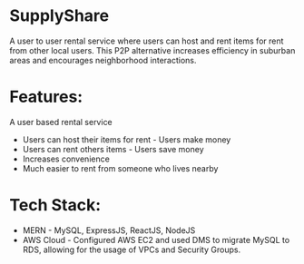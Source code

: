 # SupplyShare

A user to user rental service where users can host and rent items for rent from other local users. This P2P alternative increases efficiency in suburban areas and encourages neighborhood interactions. 

# Features: 

A user based rental service
- Users can host their items for rent - Users make money
- Users can rent others items - Users save money
- Increases convenience
- Much easier to rent from someone who lives nearby


# Tech Stack: 
- MERN - MySQL, ExpressJS, ReactJS, NodeJS
- AWS Cloud - Configured AWS EC2 and used DMS to migrate MySQL to RDS, allowing for the usage of VPCs and Security Groups.
